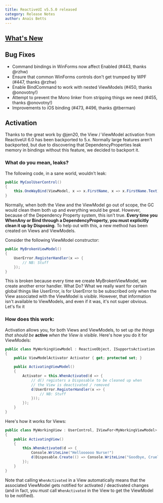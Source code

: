 ```yaml
---
title: ReactiveUI v5.5.0 released
category: Release Notes
author: Anaïs Betts
---
```


## [What's New](https://github.com/reactiveui/ReactiveUI/compare/5.4.0...5.5.0)

## Bug Fixes
- Command bindings in WinForms now affect Enabled (#443, thanks @rzhw)
- Ensure that common WinForms controls don't get trumped by WPF (#447, thanks @rzhw)
- Enable BindCommand to work with nested ViewModels (#450, thanks @onovotny!)
- Attempt to prevent the Mono linker from stripping things we need (#455, thanks @onovotny!)
- Improvements to iOS binding (#473, #496, thanks @tberman)

## Activation

Thanks to the great work by @jen20, the View / ViewModel activation from ReactiveUI 6.0 has been backported to 5.x. Normally large features aren't backported, but due to discovering that DependencyProperties leak memory in bindings without this feature, we decided to backport it. 

### What do you mean, leaks?

The following code, in a sane world, wouldn't leak:

``` cs
public MyCoolUserControl()
{
    this.OneWayBind(ViewModel, x => x.FirstName, x => x.FirstName.Text);
}
```

Normally, when both the View and the ViewModel go out of scope, the GC would clean them both up and everything would be great. However, because of the Dependency Property system, this isn't true. **Every time you WhenAny or Bind through a DependencyProperty, you must explicitly clean it up by Disposing**. To help out with this, a new method has been created on Views and ViewModels.

Consider the following ViewModel constructor:

``` cs
public MyBrokenViewModel()
{
    UserError.RegisterHandler(x => {
        // NB: Stuff
    });
}
```

This is broken because every time we create MyBrokenViewModel, we create another error handler. What Do? What we really want for certain global things like UserError, is for UserError to be subscribed only when the View associated with the ViewModel is _visible_. However, that information isn't available to ViewModels, and even if it was, it's not super obvious. Let's fix it

### How does this work:

Activation allows you, for both Views and ViewModels, to set up _the things that should be_ **active** _when the View is visible_. Here's how you do it for ViewModels:

``` cs
public class MyWorkingViewModel : ReactiveObject, ISupportsActivation
{
    public ViewModelActivator Activator { get; protected set; }

    public ActivatingViewModel()
    {
        Activator = this.WhenActivated(d => {
            // d() registers a Disposable to be cleaned up when
            // the View is deactivated / removed
            d(UserError.RegisterHandler(x => {
                // NB: Stuff
            }));
        });
    }
}
```

Here's how it works for Views:

``` cs
public class MyWorkingView : UserControl, IViewFor<MyWorkingViewModel>
{
    public ActivatingView()
    {
        this.WhenActivated(d => {
            Console.WriteLine("Helloooooo Nurse!")
            d(Disposable.Create(() => Console.WriteLine("Goodbye, Cruel World")));
        });
    }
}
```

Note that calling `WhenActivated` in a View automatically means that the associated ViewModel gets notified for activated / deactivated changes (and in fact, you _must_ call `WhenActivated` in the View to get the ViewModel to be notified).
